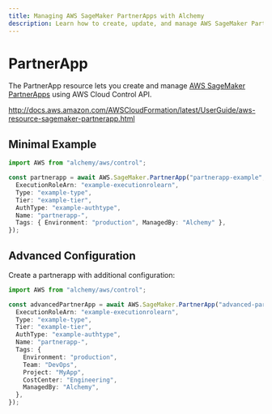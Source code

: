 ```yaml
---
title: Managing AWS SageMaker PartnerApps with Alchemy
description: Learn how to create, update, and manage AWS SageMaker PartnerApps using Alchemy Cloud Control.
---
```


# PartnerApp

The PartnerApp resource lets you create and manage [AWS SageMaker PartnerApps](https://docs.aws.amazon.com/sagemaker/latest/userguide/) using AWS Cloud Control API.

http://docs.aws.amazon.com/AWSCloudFormation/latest/UserGuide/aws-resource-sagemaker-partnerapp.html

## Minimal Example

```ts
import AWS from "alchemy/aws/control";

const partnerapp = await AWS.SageMaker.PartnerApp("partnerapp-example", {
  ExecutionRoleArn: "example-executionrolearn",
  Type: "example-type",
  Tier: "example-tier",
  AuthType: "example-authtype",
  Name: "partnerapp-",
  Tags: { Environment: "production", ManagedBy: "Alchemy" },
});
```

## Advanced Configuration

Create a partnerapp with additional configuration:

```ts
import AWS from "alchemy/aws/control";

const advancedPartnerApp = await AWS.SageMaker.PartnerApp("advanced-partnerapp", {
  ExecutionRoleArn: "example-executionrolearn",
  Type: "example-type",
  Tier: "example-tier",
  AuthType: "example-authtype",
  Name: "partnerapp-",
  Tags: {
    Environment: "production",
    Team: "DevOps",
    Project: "MyApp",
    CostCenter: "Engineering",
    ManagedBy: "Alchemy",
  },
});
```

